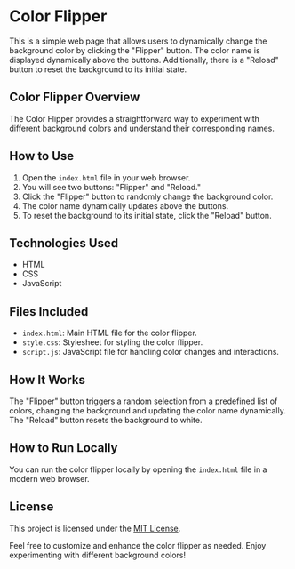 # Color Flipper

This is a simple web page that allows users to dynamically change the background color by clicking the "Flipper" button. The color name is displayed dynamically above the buttons. Additionally, there is a "Reload" button to reset the background to its initial state.

## Color Flipper Overview

The Color Flipper provides a straightforward way to experiment with different background colors and understand their corresponding names.

## How to Use

1. Open the `index.html` file in your web browser.
2. You will see two buttons: "Flipper" and "Reload."
3. Click the "Flipper" button to randomly change the background color.
4. The color name dynamically updates above the buttons.
5. To reset the background to its initial state, click the "Reload" button.

## Technologies Used

- HTML
- CSS
- JavaScript

## Files Included

- `index.html`: Main HTML file for the color flipper.
- `style.css`: Stylesheet for styling the color flipper.
- `script.js`: JavaScript file for handling color changes and interactions.

## How It Works

The "Flipper" button triggers a random selection from a predefined list of colors, changing the background and updating the color name dynamically. The "Reload" button resets the background to white.

## How to Run Locally

You can run the color flipper locally by opening the `index.html` file in a modern web browser.

## License

This project is licensed under the [MIT License](LICENSE.md).

Feel free to customize and enhance the color flipper as needed. Enjoy experimenting with different background colors!

